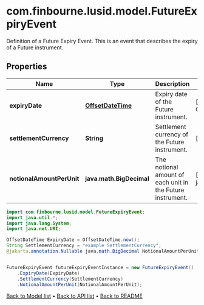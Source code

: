 # com.finbourne.lusid.model.FutureExpiryEvent
Definition of a Future Expiry Event.  This is an event that describes the expiry of a Future instrument.

## Properties

Name | Type | Description | Notes
------------ | ------------- | ------------- | -------------
**expiryDate** | [**OffsetDateTime**](OffsetDateTime.md) | Expiry date of the Future instrument. | [optional] [default to OffsetDateTime]
**settlementCurrency** | **String** | Settlement currency of the Future instrument. | [default to String]
**notionalAmountPerUnit** | **java.math.BigDecimal** | The notional amount of each unit in the Future instrument. | [optional] [default to java.math.BigDecimal]

```java
import com.finbourne.lusid.model.FutureExpiryEvent;
import java.util.*;
import java.lang.System;
import java.net.URI;

OffsetDateTime ExpiryDate = OffsetDateTime.now();
String SettlementCurrency = "example SettlementCurrency";
@jakarta.annotation.Nullable java.math.BigDecimal NotionalAmountPerUnit = new java.math.BigDecimal("100.00");


FutureExpiryEvent futureExpiryEventInstance = new FutureExpiryEvent()
    .ExpiryDate(ExpiryDate)
    .SettlementCurrency(SettlementCurrency)
    .NotionalAmountPerUnit(NotionalAmountPerUnit);
```


[Back to Model list](../README.md#documentation-for-models) &#8226; [Back to API list](../README.md#documentation-for-api-endpoints) &#8226; [Back to README](../README.md)
